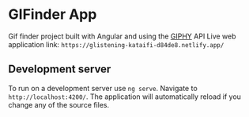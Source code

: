 # GIFinder App
Gif finder project built with Angular and using the <a href="https://giphy.com/">GIPHY</a> API
Live web application link: `https://glistening-kataifi-d84de8.netlify.app/`

## Development server

To run on a development server use `ng serve`. Navigate to `http://localhost:4200/`. The application will automatically reload if you change any of the source files.
